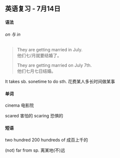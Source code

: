 ## 英语复习 - 7月14日

#### 语法

###### on 与 in

> They are getting married in July.  
> 他们七/月就要结婚了。  
>
> They are getting married on July 7th.  
> 他们七月七日结婚。

It takes sb. sonetime to do sth. 花费某人多长时间做某事



#### 单词

cinema 电影院

scared 害怕的
scaring 恐惧的



#### 短语

two hundred 200
hundreds of 成百上千的

(not) far from sp. 离某地(不)远

